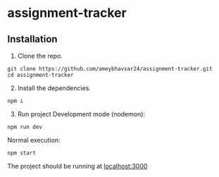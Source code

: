 # assignment-tracker
## Installation
1. Clone the repo.
```
git clone https://github.com/ameybhavsar24/assignment-tracker.git
cd assignment-tracker
```
2. Install the dependencies.
```
npm i
```
3. Run project
Development mode (nodemon):
```
npm run dev
```
Normal execution:
```
npm start
```

The project should be running at [localhost:3000](http://localhost:3000)

